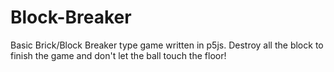 # Block-Breaker
Basic Brick/Block Breaker type game written in p5js.
Destroy all the block to finish the game and don't let the ball touch the floor!
